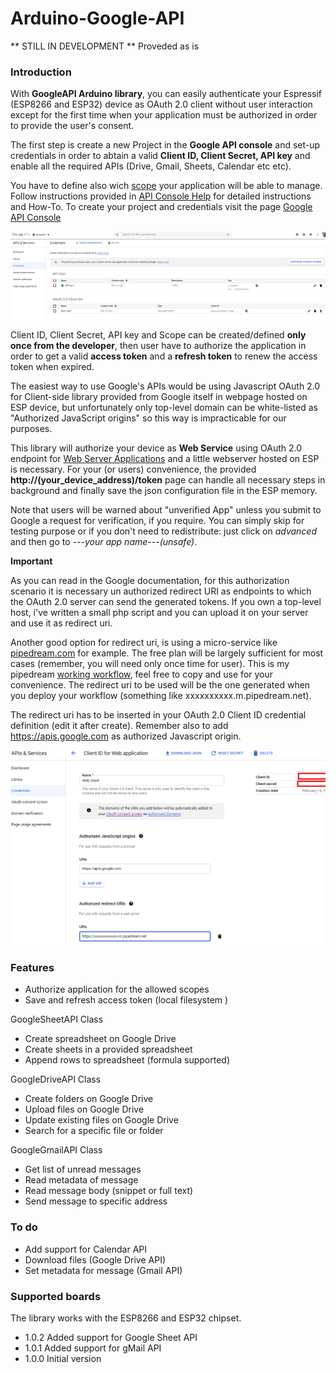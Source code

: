# Arduino-Google-API

** STILL IN DEVELOPMENT ** Proveded as is

### Introduction
With **GoogleAPI Arduino library**, you can easily authenticate your Espressif (ESP8266 and ESP32) device as OAuth 2.0 client without user interaction except for the first time when your application must be authorized in order to provide the user's consent.

The first step is create a new Project in the **Google API console** and set-up credentials in order to abtain a valid **Client ID, Client Secret, API key** and enable all the required APIs (Drive, Gmail, Sheets, Calendar etc etc). 

You have to define also wich [scope](https://developers.google.com/identity/protocols/oauth2/scopes) your application will be able to manage.
Follow instructions provided in [API Console Help](https://support.google.com/googleapi/answer/7037264) for detailed instructions and How-To.
To create your project and credentials visit the page [Google API Console](https://console.developers.google.com/apis/credentials)

![Google API credentials](/credentials1.png)

Client ID, Client Secret, API key and Scope can be created/defined **only once from the developer**, then user have to authorize the application in order to get a valid **access token** and a **refresh token** to renew the access token when expired.

The easiest way to use Google's APIs would be using Javascript OAuth 2.0 for Client-side library provided from Google itself in webpage hosted on ESP device, but unfortunately only top-level domain can be white-listed as "Authorized JavaScript origins" so this way is impracticable for our purposes.

This library will authorize your device as **Web Service** using OAuth 2.0 endpoint for [Web Server Applications](https://developers.google.com/identity/protocols/oauth2/web-server) and a little webserver hosted on ESP is necessary.
For your (or users) convenience, the provided **http://(your_device_address)/token** page can handle all necessary steps in background and finally save the json configuration file in the ESP memory.

Note that users will be warned about "unverified App" unless you submit to Google a request for verification, if you require. 
You can simply skip for testing purpose or if you don't need to redistribute: just click on *advanced* and then go to *---your app name---(unsafe)*.

**Important**

As you can read in the Google documentation, for this authorization scenario it is necessary un authorized redirect URI as endpoints to which the OAuth 2.0 server can send the generated tokens.
If you own a top-level host, i've written a small php script and you can upload it on your server and use it as redirect uri.

Another good option for redirect uri, is using a micro-service like [pipedream.com](pipedream.com) for example. 
The free plan will be largely sufficient for most cases (remember, you will need only once time for user). This is my pipedream [working workflow](https://pipedream.com/@cotestatnt/smart-air-p_mkCk3JW), feel free to copy and use for your convenience.
The redirect uri to be used will be the one generated when you deploy your workflow (something like xxxxxxxxxx.m.pipedream.net).

The redirect uri has to be inserted in your OAuth 2.0 Client ID credential definition (edit it after create). Remember also to add https://apis.google.com as authorized Javascript origin.

![OAuth 2.0 Client ID](/credentials2.png)

### Features
+ Authorize application for the allowed scopes
+ Save and refresh access token (local filesystem )

GoogleSheetAPI Class 
+ Create spreadsheet on Google Drive
+ Create sheets in a provided spreadsheet
+ Append rows to spreadsheet (formula supported)
 
GoogleDriveAPI Class 
+ Create folders on Google Drive
+ Upload files on Google Drive
+ Update existing files on Google Drive
+ Search for a specific file or folder

GoogleGmailAPI Class
+ Get list of unread messages
+ Read metadata of message
+ Read message body (snippet or full text)
+ Send message to specific address

### To do
+ Add support for Calendar API
+ Download files (Google Drive API)
+ Set metadata for message (Gmail API)

### Supported boards
The library works with the ESP8266 and ESP32 chipset.

+ 1.0.2   Added support for Google Sheet API
+ 1.0.1   Added support for gMail API
+ 1.0.0   Initial version

